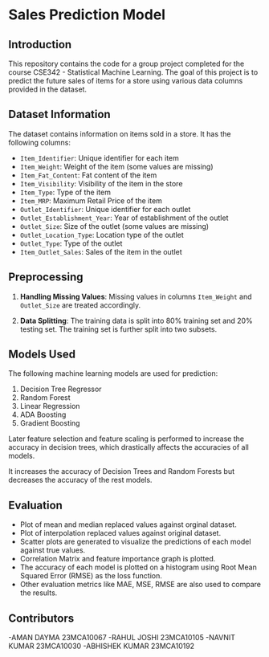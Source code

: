 # Sales Prediction Model

## Introduction

This repository contains the code for a group project completed for the course CSE342 - Statistical Machine Learning. The goal of this project is to predict the future sales of items for a store using various data columns provided in the dataset.

## Dataset Information

The dataset contains information on items sold in a store. It has the following columns:

- `Item_Identifier`: Unique identifier for each item
- `Item_Weight`: Weight of the item (some values are missing)
- `Item_Fat_Content`: Fat content of the item
- `Item_Visibility`: Visibility of the item in the store
- `Item_Type`: Type of the item
- `Item_MRP`: Maximum Retail Price of the item
- `Outlet_Identifier`: Unique identifier for each outlet
- `Outlet_Establishment_Year`: Year of establishment of the outlet
- `Outlet_Size`: Size of the outlet (some values are missing)
- `Outlet_Location_Type`: Location type of the outlet
- `Outlet_Type`: Type of the outlet
- `Item_Outlet_Sales`: Sales of the item in the outlet

## Preprocessing

1. **Handling Missing Values**: Missing values in columns `Item_Weight` and `Outlet_Size` are treated accordingly.
   
2. **Data Splitting**: The training data is split into 80% training set and 20% testing set. The training set is further split into two subsets.

## Models Used

The following machine learning models are used for prediction:

1. Decision Tree Regressor
2. Random Forest
3. Linear Regression
4. ADA Boosting
5. Gradient Boosting

Later feature selection and feature scaling is performed to increase the accuracy in decision trees, which drastically affects the accuracies of all models.

It increases the accuracy of Decision Trees and Random Forests but decreases the accuracy of the rest models.

## Evaluation
- Plot of mean and median replaced values against orginal dataset.
- Plot of interpolation replaced values against original dataset.
- Scatter plots are generated to visualize the predictions of each model against true values.
- Correlation Matrix and feature importance graph is plotted.
- The accuracy of each model is plotted on a histogram using Root Mean Squared Error (RMSE) as the loss function.
- Other evaluation metrics like MAE, MSE, RMSE are also used to compare the results.

## Contributors

-AMAN DAYMA 23MCA10067
-RAHUL JOSHI 23MCA10105
-NAVNIT KUMAR 23MCA10030
-ABHISHEK KUMAR 23MCA10192
